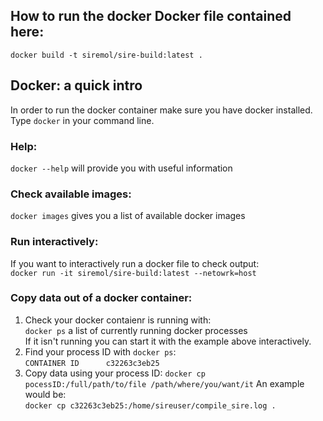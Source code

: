 How to run the docker Docker file contained here:
-----------------------
`docker build -t siremol/sire-build:latest .`


Docker: a quick intro
---------------------

In order to run the docker container make sure you have docker installed.
Type `docker` in your command line.

### Help:
`docker --help` will provide you with useful information 

### Check available images:
`docker images` gives you a list of available docker images

### Run interactively:
If you want to interactively run a docker file to check output:   
`docker run -it siremol/sire-build:latest --netowrk=host`

### Copy data out of a docker container:   
1. Check your docker contaienr is running with:   
`docker ps` a list of currently running docker processes   
If it isn't running you can start it with the example above interactively. 
2. Find your process ID with `docker ps`:   
`CONTAINER ID      c32263c3eb25`   
3. Copy data using your process ID:
`docker cp pocessID:/full/path/to/file /path/where/you/want/it`
An example would be:   
`docker cp c32263c3eb25:/home/sireuser/compile_sire.log .`
